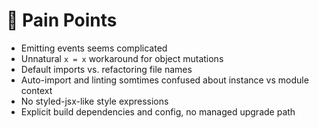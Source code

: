 # 🤕 Pain Points

- Emitting events seems complicated
- Unnatural `x = x` workaround for object mutations
- Default imports vs. refactoring file names
- Auto-import and linting somtimes confused about instance vs module context
- No styled-jsx-like style expressions
- Explicit build dependencies and config, no managed upgrade path
